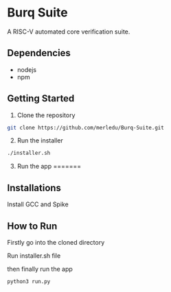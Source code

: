 # Burq Suite
A RISC-V automated core verification suite.

## Dependencies
- nodejs
- npm

## Getting Started
1. Clone the repository
```bash
git clone https://github.com/merledu/Burq-Suite.git
```
2. Run the installer
```bash
./installer.sh
```
3. Run the app
=======
## Installations
Install GCC and Spike



## How to Run

Firstly  go into the cloned directory


Run installer.sh file


then finally run the app

```bash
python3 run.py
```
